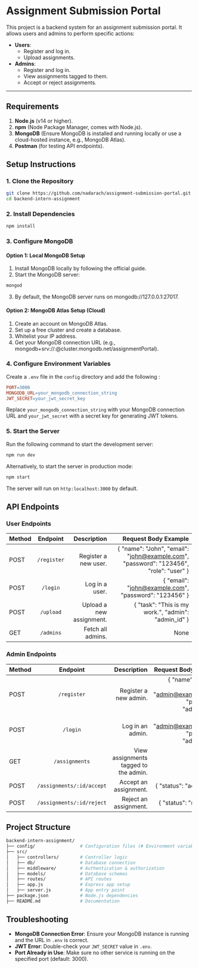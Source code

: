 # **Assignment Submission Portal**
This project is a backend system for an assignment submission portal. It allows users and admins to perform specific actions:

- **Users**:
  - Register and log in.
  - Upload assignments.
- **Admins**:
  - Register and log in.
  - View assignments tagged to them.
  - Accept or reject assignments.
 
---
## **Requirements**
1. **Node.js** (v14 or higher).
2. **npm** (Node Package Manager, comes with Node.js).
3. **MongoDB** (Ensure MongoDB is installed and running locally or use a cloud-hosted instance, e.g., MongoDB Atlas).
4. **Postman** (for testing API endpoints).

## **Setup Instructions**

### **1. Clone the Repository**

```bash
git clone https://github.com/nadarach/assignment-submission-portal.git
cd backend-intern-assignment
```
### **2. Install Dependencies**
```bash
npm install
```
### **3. Configure MongoDB**
#### Option 1: Local MongoDB Setup
1. Install MongoDB locally by following the official guide.
2. Start the MongoDB server:
```bash
mongod
``` 
3. By default, the MongoDB server runs on mongodb://127.0.0.1:27017.

#### Option 2: MongoDB Atlas Setup (Cloud)
1. Create an account on MongoDB Atlas.
2. Set up a free cluster and create a database.
3. Whitelist your IP address.
4. Get your MongoDB connection URL (e.g., mongodb+srv://<username>:<password>@cluster.mongodb.net/assignmentPortal).

### **4. Configure Environment Variables**
Create a `.env` file in the `config` directory and add the following :
```makefile
PORT=3000
MONGODB_URL=your_mongodb_connection_string
JWT_SECRET=your_jwt_secret_key
```
Replace `your_mongodb_connection_string` with your MongoDB connection URL and `your_jwt_secret` with a secret key for generating JWT tokens.

### **5. Start the Server**
Run the following command to start the development server:
```bash
npm run dev
```

Alternatively, to start the server in production mode:
```bash
npm start
```
The server will run on `http:localhost:3000` by default.

## **API Endpoints**
### **User Endpoints**
| Method        | Endpoint           | Description              | Request Body Example          |
| ------------- |:------------------:| ------------------------:| -----------------------------:|
| POST          | `/register`        | Register a new user.     | { "name": "John", "email": "john@example.com", "password": "123456", "role": "user" } |
| POST          | `/login`           | Log in a user.           | { "email": "john@example.com", "password": "123456" } |
| POST          | `/upload`          | Upload a new assignment. | { "task": "This is my work.", "admin": "admin_id" } |
| GET           | `/admins`          | Fetch all admins.        | None |

### **Admin Endpoints**
| Method        | Endpoint                      | Description                                | Request Body Example          |
| ------------- |:-----------------------------:| ------------------------------------------:| -----------------------------:|
| POST          | `/register`                   | Register a new admin.                      | { "name": "Admin", "email": "admin@example.com", "password": "admin123" } |
| POST          | `/login`                      | Log in an admin.                           | { "email": "admin@example.com", "password": "admin123" } |
| GET           | `/assignments`                | View assignments tagged to the admin.      | None |
| POST          | `/assignments/:id/accept`     | Accept an assignment.                      | { "status": "accepted" } |
| POST          | `/assignments/:id/reject`     | Reject an assignment.                      | { "status": "rejected" } |

## **Project Structure**
```bash
backend-intern-assignment/
├── config/                 # Configuration files (# Environment variables)
├── src/
│   ├── controllers/        # Controller logic
│   ├── db/                 # Database connection
│   ├── middleware/         # Authentication & authorization
│   ├── models/             # Database schemas
│   ├── routes/             # API routes
│   ├── app.js              # Express app setup
│   ├── server.js           # App entry point                    
├── package.json            # Node.js dependencies
├── README.md               # Documentation
```

## **Troubleshooting**
* **MongoDB Connection Error**:
  Ensure your MongoDB instance is running and the URL in `.env` is correct.
* **JWT Error**:
  Double-check your `JWT_SECRET` value in `.env`.
* **Port Already in Use**:
  Make sure no other service is running on the specified port (default: 3000).

